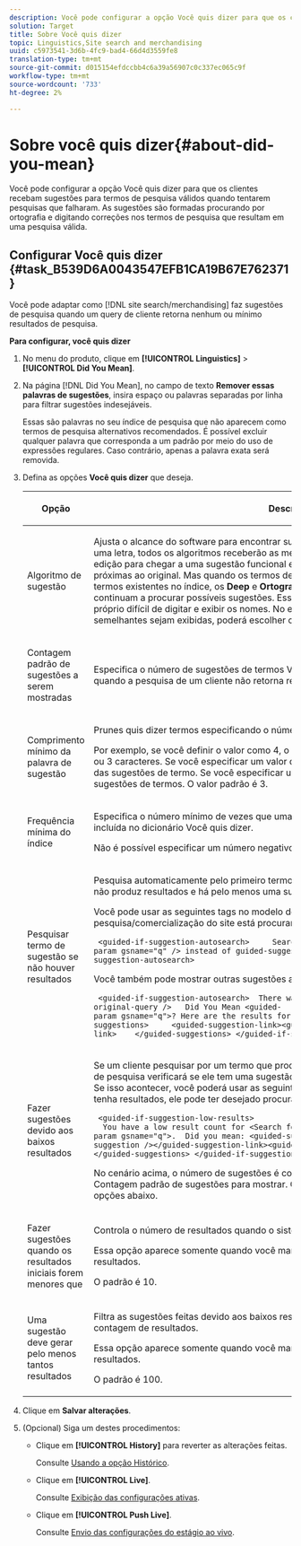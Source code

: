 ```yaml
---
description: Você pode configurar a opção Você quis dizer para que os clientes recebam sugestões para termos de pesquisa válidos quando tentarem pesquisas que falharam. As sugestões são formadas procurando por ortografia e digitando correções nos termos de pesquisa que resultam em uma pesquisa válida.
solution: Target
title: Sobre Você quis dizer
topic: Linguistics,Site search and merchandising
uuid: c5973541-3d6b-4fc9-bad4-66d4d3559fe8
translation-type: tm+mt
source-git-commit: d015154efdccbb4c6a39a56907c0c337ec065c9f
workflow-type: tm+mt
source-wordcount: '733'
ht-degree: 2%

---
```



# Sobre você quis dizer{#about-did-you-mean}

Você pode configurar a opção Você quis dizer para que os clientes recebam sugestões para termos de pesquisa válidos quando tentarem pesquisas que falharam. As sugestões são formadas procurando por ortografia e digitando correções nos termos de pesquisa que resultam em uma pesquisa válida.

## Configurar Você quis dizer {#task_B539D6A0043547EFB1CA19B67E762371}

Você pode adaptar como [!DNL site search/merchandising] faz sugestões de pesquisa quando um query de cliente retorna nenhum ou mínimo resultados de pesquisa.

<!-- 

t_configuring_did_you_mean.xml

 -->

**Para configurar, você quis dizer**

1. No menu do produto, clique em **[!UICONTROL Linguistics]** > **[!UICONTROL Did You Mean]**.
1. Na página [!DNL Did You Mean], no campo de texto **Remover essas palavras de sugestões**, insira espaço ou palavras separadas por linha para filtrar sugestões indesejáveis.

   Essas são palavras no seu índice de pesquisa que não aparecem como termos de pesquisa alternativos recomendados. É possível excluir qualquer palavra que corresponda a um padrão por meio do uso de expressões regulares. Caso contrário, apenas a palavra exata será removida.

1. Defina as opções **Você quis dizer** que deseja.

   <!-- 
   
   r_did_you_mean_options.xml
   
   -->

   <table> 
    <thead> 
      <tr> 
      <th colname="col1" class="entry"> <p>Opção </p> </th> 
      <th colname="col2" class="entry"> <p>Descrição </p> </th> 
      </tr> 
    </thead>
    <tbody> 
      <tr> 
      <td colname="col1"> <p>Algoritmo de sugestão </p> </td> 
      <td colname="col2"> <p>Ajusta o alcance do software para encontrar sugestões. Se um usuário cometer um erro de uma letra, todos os algoritmos receberão as mesmas sugestões. O motivo é que basta uma edição para chegar a uma sugestão funcional e todos os algoritmos encontram palavras próximas ao original. Mas quando os termos de pesquisa originais não são semelhantes aos termos existentes no índice, os <b>Deep</b> e <b>Ortografia inválida</b> Algoritmos de Sugestão continuam a procurar possíveis sugestões. Esse cenário é útil se um cliente tentar um nome próprio difícil de digitar e exibir os nomes. No entanto, se você quiser que apenas sugestões semelhantes sejam exibidas, poderá escolher o algoritmo <b>Quick</b>. </p> </td> 
      </tr> 
      <tr> 
      <td colname="col1"> <p>Contagem padrão de sugestões a serem mostradas </p> </td> 
      <td colname="col2"> <p>Especifica o número de sugestões de termos Você quis dizer (0-20) que deseja mostrar quando a pesquisa de um cliente não retorna resultados. O padrão é 3. </p> </td> 
      </tr> 
      <tr> 
      <td colname="col1"> <p>Comprimento mínimo da palavra de sugestão </p> </td> 
      <td colname="col2"> <p>Prunes quis dizer termos especificando o número mínimo de letras de uma palavra sugerida. </p> <p>Por exemplo, se você definir o valor como 4, o software não sugerirá uma palavra com 1, 2 ou 3 caracteres. Se você especificar um valor de 0, nenhuma palavra curta será removida das sugestões de termo. Se você especificar um valor alto, isso geralmente não resulta em sugestões de termos. O valor padrão é 3. </p> </td> 
      </tr> 
      <tr> 
      <td colname="col1"> <p>Frequência mínima do índice </p> </td> 
      <td colname="col2"> <p> Especifica o número mínimo de vezes que uma palavra deve aparecer no índice antes de ser incluída no dicionário Você quis dizer. </p> <p>Não é possível especificar um número negativo no campo . </p> </td> 
      </tr> 
      <tr> 
      <td colname="col1"> <p>Pesquisar termo de sugestão se não houver resultados </p> </td> 
      <td colname="col2"> <p>Pesquisa automaticamente pelo primeiro termo sugerido quando a pesquisa de um cliente não produz resultados e há pelo menos uma sugestão de termo Você quis dizer. </p> <p>Você pode usar as seguintes tags no modelo de apresentação para indicar que a pesquisa/comercialização do site está procurando automaticamente por um termo diferente: </p> <p> <code>&nbsp;&lt;guided-if-suggestion-autosearch&gt;&nbsp;&nbsp;&nbsp;&nbsp;&nbsp;Search&nbsp;for&nbsp;&lt;guided-param&nbsp;gsname="q"&nbsp;/&gt;&nbsp;instead&nbsp;of&nbsp;guided-suggestion-original-query&nbsp;/&gt;&nbsp;&lt;/guided-if-suggestion-autosearch&gt;</code> </p> <p>Você também pode mostrar outras sugestões aqui. </p> <p> <code>&nbsp;&lt;guided-if-suggestion-autosearch&gt;&nbsp;&nbsp;There&nbsp;was&nbsp;0&nbsp;matches&nbsp;for&nbsp;&lt;guided-suggestion-original-query&nbsp;/&gt;&nbsp;&nbsp;&nbsp;Did&nbsp;You&nbsp;Mean&nbsp;&lt;guided-param&nbsp;gsname="q"&gt;?&nbsp;Here&nbsp;are&nbsp;the&nbsp;results&nbsp;for&nbsp;that&nbsp;search.&nbsp;&nbsp;&nbsp;Or&nbsp;Did&nbsp;You&nbsp;Mean&nbsp;&nbsp;&nbsp;&nbsp;&lt;guided-suggestions&gt;&nbsp;&nbsp;&nbsp;&nbsp;&nbsp;&lt;guided-suggestion-link&gt;&lt;guided-suggestion&nbsp;/&gt;&lt;/guided-suggestion-link&gt;&nbsp;&nbsp;&nbsp;&nbsp;&lt;/guided-suggestions&gt;&nbsp;&lt;/guided-if-suggestion-autosearch&gt;</code> </p> </td> 
      </tr> 
      <tr> 
      <td colname="col1"> <p>Fazer sugestões devido aos baixos resultados </p> </td> 
      <td colname="col2"> <p>Se um cliente pesquisar por um termo que produza menos de dez resultados, o mecanismo de pesquisa verificará se ele tem uma sugestão que pode produzir mais de 100 resultados. Se isso acontecer, você poderá usar as seguintes tags para indicar ao usuário que, embora tenha resultados, ele pode ter desejado procurar outra coisa: </p> <p> <code>&nbsp;&lt;guided-if-suggestion-low-results&gt; &nbsp;&nbsp;You&nbsp;have&nbsp;a&nbsp;low&nbsp;result&nbsp;count&nbsp;for&nbsp;&lt;Search&nbsp;for&nbsp;guided-param&nbsp;gsname="q"&gt;.&nbsp;&nbsp;Did&nbsp;you&nbsp;mean:&nbsp;&lt;guided-suggestion&gt;&lt;guided-suggestion-link&gt;&lt;guided-suggestion&nbsp;/&gt;&lt;/guided-suggestion-link&gt;&lt;guided-if-not-last&gt;,&nbsp;&lt;/guided-if-not-last&gt;&lt;/guided-suggestions&gt;&nbsp;&lt;/guided-if-suggestion-low-results&gt;</code> </p> <p> No cenário acima, o número de sugestões é controlado pelo valor especificado em <span class="uicontrol"> Contagem padrão de sugestões para mostrar</span>. Os limites baixo e alto são configuráveis pelas opções abaixo. </p> </td> 
      </tr> 
      <tr> 
      <td colname="col1"> <p>Fazer sugestões quando os resultados iniciais forem menores que </p> </td> 
      <td colname="col2"> <p>Controla o número de resultados quando o sistema começa a oferecer sugestões. </p> <p>Essa opção aparece somente quando você marca <span class="uicontrol"> Fazer sugestões devido a baixos resultados</span>. </p> <p>O padrão é 10. </p> </td> 
      </tr> 
      <tr> 
      <td colname="col1"> <p>Uma sugestão deve gerar pelo menos tantos resultados </p> </td> 
      <td colname="col2"> <p>Filtra as sugestões feitas devido aos baixos resultados na pesquisa principal por sua contagem de resultados. </p> <p>Essa opção aparece somente quando você marca <span class="uicontrol"> Fazer sugestões devido a baixos resultados</span>. </p> <p>O padrão é 100. </p> </td> 
      </tr> 
    </tbody> 
    </table>

1. Clique em **Salvar alterações**.
1. (Opcional) Siga um destes procedimentos:

   * Clique em **[!UICONTROL History]** para reverter as alterações feitas.

      Consulte [Usando a opção Histórico](../t-using-the-history-option.md#task_70DD3F87A67242BBBD2CB27156F43002).

   * Clique em **[!UICONTROL Live]**.

      Consulte [Exibição das configurações ativas](../c-about-staging.md#task_401A0EBDB5DB4D4CA933CBA7BECDC10F).

   * Clique em **[!UICONTROL Push Live]**.

      Consulte [Envio das configurações do estágio ao vivo](../c-about-staging.md#task_44306783B4C0408AAA58B471DAF2D9A4).


